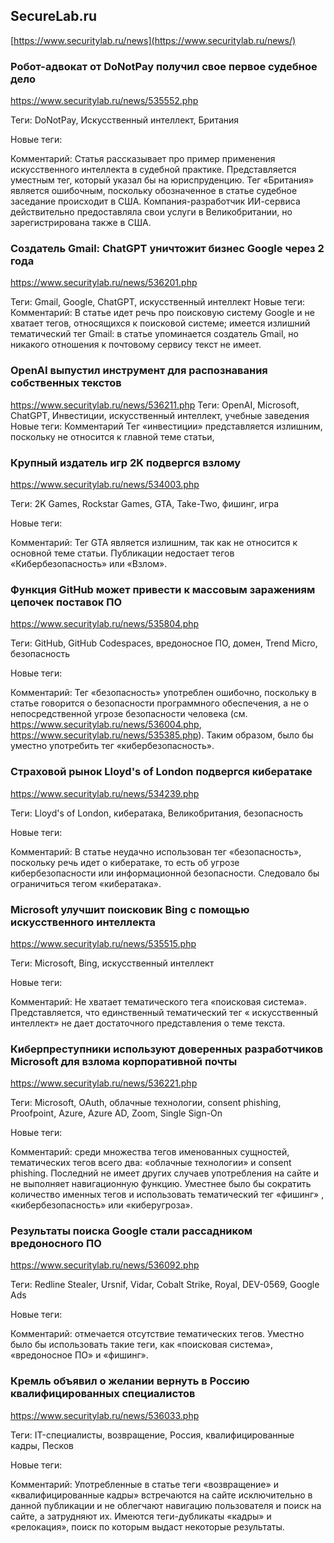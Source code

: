 ## SecureLab.ru

[https://www.securitylab.ru/news](https://www.securitylab.ru/news/)

### Робот-адвокат от DoNotPay получил свое первое судебное дело

https://www.securitylab.ru/news/535552.php

Теги: DoNotPay, Искусственный интеллект, Британия

Новые теги:

Комментарий: Статья рассказывает про пример применения искусственного интеллекта в судебной практике. Представляется уместным тег, который указал бы на юриспруденцию. Тег «Британия» является ошибочным, поскольку обозначенное в статье судебное заседание происходит в США. Компания-разработчик ИИ-сервиса действительно предоставляла свои услуги в Великобритании, но зарегистрирована также в США.

### Создатель Gmail: ChatGPT уничтожит бизнес Google через 2 года

https://www.securitylab.ru/news/536201.php

Теги: Gmail, Google, ChatGPT, искусственный интеллект
Новые теги:
Комментарий: В статье идет речь про поисковую систему Google и не хватает тегов, относящихся к поисковой системе; имеется излишний тематический тег Gmail: в статье упоминается создатель Gmail, но никакого отношения к почтовому сервису текст не имеет.

### OpenAI выпустил инструмент для распознавания собственных текстов
https://www.securitylab.ru/news/536211.php
Теги: OpenAI, Microsoft, ChatGPT, Инвестиции, искусственный интеллект, учебные заведения
Новые теги:
Комментарий Тег «инвестиции» представляется излишним, поскольку не относится к главной теме статьи, 

### Крупный издатель игр 2K подвергся взлому

https://www.securitylab.ru/news/534003.php

Теги: 2K Games, Rockstar Games, GTA, Take-Two, фишинг, игра

Новые теги:

Комментарий: Тег GTA является излишним, так как не относится к основной теме статьи. Публикации недостает тегов «Кибербезопасность» или «Взлом».

### Функция GitHub может привести к массовым заражениям цепочек поставок ПО

https://www.securitylab.ru/news/535804.php

Теги: GitHub, GitHub Codespaces, вредоносное ПО, домен, Trend Micro, безопасность

Новые теги:

Комментарий: Тег «безопасность» употреблен ошибочно, поскольку в статье говорится о безопасности программного обеспечения, а не о непосредственной угрозе безопасности человека (см. https://www.securitylab.ru/news/536004.php, https://www.securitylab.ru/news/535385.php). Таким образом, было бы уместно употребить тег «кибербезопасность».

### Страховой рынок Lloyd's of London подвергся кибератаке

https://www.securitylab.ru/news/534239.php

Теги: Lloyd's of London, кибератака, Великобритания, безопасность

Новые теги:

Комментарий: В статье неудачно использован тег «безопасность», поскольку речь идет о кибератаке, то есть об угрозе кибербезопасности или информационной безопасности. Следовало бы ограничиться тегом «кибератака».

### Microsoft улучшит поисковик Bing с помощью искусственного интеллекта

https://www.securitylab.ru/news/535515.php

Теги: Microsoft, Bing, искусственный интеллект

Новые теги:

Комментарий: Не хватает тематического тега «поисковая система». Представляется, что единственный тематический тег « искусственный интеллект» не дает достаточного представления о теме текста.

### Киберпреступники используют доверенных разработчиков Microsoft для взлома корпоративной почты

https://www.securitylab.ru/news/536221.php

Теги: Microsoft, OAuth, облачные технологии, consent phishing, Proofpoint, Azure, Azure AD, Zoom, Single Sign-On

Новые теги:

Комментарий: среди множества тегов именованных сущностей, тематических тегов всего два: «облачные технологии» и consent phishing. Последний не имеет других случаев употребления на сайте и не выполняет навигационную функцию. Уместнее было бы сократить количество именных тегов и использовать тематический тег «фишинг» , «кибербезопасность» или «киберугроза».

### Результаты поиска Google стали рассадником вредоносного ПО

https://www.securitylab.ru/news/536092.php

Теги: Redline Stealer, Ursnif, Vidar, Cobalt Strike, Royal, DEV-0569, Google Ads

Новые теги:

Комментарий: отмечается отсутствие тематических тегов. Уместно было бы использовать такие теги, как «поисковая система», «вредоносное ПО» и «фишинг».

### Кремль объявил о желании вернуть в Россию квалифицированных специалистов

https://www.securitylab.ru/news/536033.php

Теги: IT-специалисты, возвращение, Россия, квалифицированные кадры, Песков

Новые теги:

Комментарий: Употребленные в статье теги «возвращение» и «квалифицированные кадры» встречаются на сайте исключительно в данной публикации и не облегчают навигацию пользователя и поиск на сайте, а затрудняют их. Имеются теги-дубликаты «кадры» и «релокация», поиск по которым выдаст некоторые результаты.
